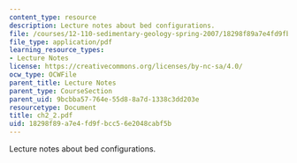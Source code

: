 ```yaml
---
content_type: resource
description: Lecture notes about bed configurations.
file: /courses/12-110-sedimentary-geology-spring-2007/18298f89a7e4fd9fbcc56e2048cabf5b_ch2_2.pdf
file_type: application/pdf
learning_resource_types:
- Lecture Notes
license: https://creativecommons.org/licenses/by-nc-sa/4.0/
ocw_type: OCWFile
parent_title: Lecture Notes
parent_type: CourseSection
parent_uid: 9bcbba57-764e-55d8-8a7d-1338c3dd203e
resourcetype: Document
title: ch2_2.pdf
uid: 18298f89-a7e4-fd9f-bcc5-6e2048cabf5b
---
```

Lecture notes about bed configurations.